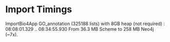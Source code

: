# Import Timings

ImportBio4App GO_annotation (325188 lists) with 8GB heap (not required) : 08:08:01.329 .. 08:34:55.930 
From 36.3 MB Scheme to 258 MB Neo4j (~7x).
